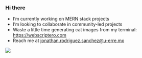 ### Hi there

- I’m currently working on MERN stack projects
- I’m looking to collaborate in community-led projects
- Waste a little time generating cat images from my terminal: https://webscriptero.com
- Reach me at jonathan.rodriguez.sanchez@u-erre.mx

<img  src="https://github-readme-stats.vercel.app/api/top-langs/?username=jonathanrodriguezs&hide=html&layout=compact" />
